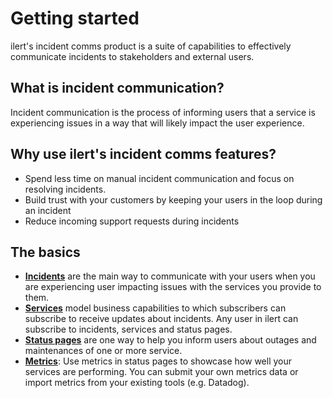 # Getting started

ilert's incident comms product is a suite of capabilities to effectively communicate incidents to stakeholders and external users.

## What is incident communication?

Incident communication is the process of informing users that a service is experiencing issues in a way that will likely impact the user experience.

## Why use ilert's incident comms features?

* Spend less time on manual incident communication and focus on resolving incidents.
* Build trust with your customers by keeping your users in the loop during an incident
* Reduce incoming support requests during incidents

## The basics

* [**Incidents**](incidents.md) are the main way to communicate with your users when you are experiencing user impacting issues with the services you provide to them.
* [**Services**](services.md) model business capabilities to which subscribers can subscribe to receive updates about incidents. Any user in ilert can subscribe to incidents, services and status pages.
* [**Status pages**](status-pages.md) are one way to help you inform users about outages and maintenances of one or more service.
* [**Metrics**](metrics/): Use metrics in status pages to showcase how well your services are performing. You can submit your own metrics data or import metrics from your existing tools (e.g. Datadog).

